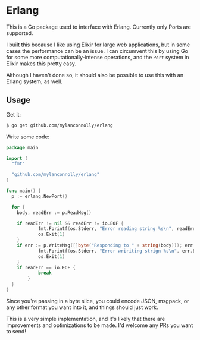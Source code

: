 # Erlang

This is a Go package used to interface with Erlang. Currently only Ports are
supported.

I built this because I like using Elixir for large web applications, but in some
cases the performance can be an issue. I can circumvent this by using Go for
some more computationally-intense operations, and the `Port` system in Elixir
makes this pretty easy.

Although I haven't done so, it should also be possible to use this with an
Erlang system, as well.

## Usage

Get it:

```bash
$ go get github.com/mylanconnolly/erlang
```

Write some code:

```go
package main

import (
  "fmt"

  "github.com/mylanconnolly/erlang"
)

func main() {
  p := erlang.NewPort()

  for {
    body, readErr := p.ReadMsg()

    if readErr != nil && readErr != io.EOF {
			fmt.Fprintf(os.Stderr, "Error reading string %s\n", readErr.Error())
			os.Exit(1)
    }
    if err := p.WriteMsg([]byte("Responding to " + string(body))); err != nil {
			fmt.Fprintf(os.Stderr, "Error wririting strign %s\n", err.Error())
			os.Exit(1)
    }
    if readErr == io.EOF {
			break
		}
  }
}
```

Since you're passing in a byte slice, you could encode JSON, msgpack, or any
other format you want into it, and things should just work.

This is a very simple implementation, and it's likely that there are
improvements and optimizations to be made. I'd welcome any PRs you want to send!
